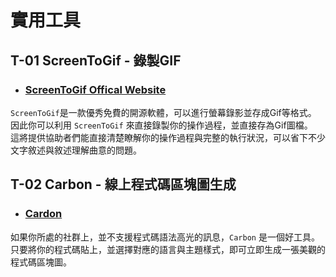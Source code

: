 # 實用工具

## T-01 ScreenToGif - 錄製GIF
- ### [ScreenToGif Offical Website](https://www.screentogif.com/)
`ScreenToGif`是一款優秀免費的開源軟體，可以進行螢幕錄影並存成Gif等格式。    
因此你可以利用 `ScreenToGif` 來直接錄製你的操作過程，並直接存為Gif圖檔。   
這將提供協助者們能直接清楚瞭解你的操作過程與完整的執行狀況，可以省下不少文字敘述與敘述理解曲意的問題。

## T-02 Carbon - 線上程式碼區塊圖生成
- ### [Cardon](https://carbon.now.sh/)
如果你所處的社群上，並不支援程式碼語法高光的訊息，`Carbon` 是一個好工具。  
只要將你的程式碼貼上，並選擇對應的語言與主題樣式，即可立即生成一張美觀的程式碼區塊圖。